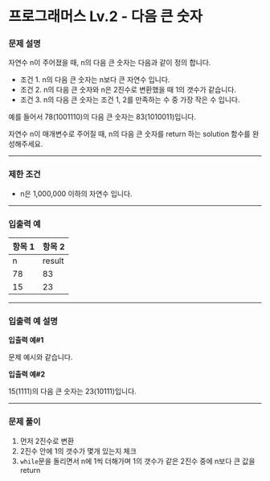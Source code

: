 # 프로그래머스 Lv.2 - 다음 큰 숫자
### 문제 설명
자연수 n이 주어졌을 때, n의 다음 큰 숫자는 다음과 같이 정의 합니다.

- 조건 1. n의 다음 큰 숫자는 n보다 큰 자연수 입니다.
- 조건 2. n의 다음 큰 숫자와 n은 2진수로 변환했을 때 1의 갯수가 같습니다.
- 조건 3. n의 다음 큰 숫자는 조건 1, 2를 만족하는 수 중 가장 작은 수 입니다.

예를 들어서 78(1001110)의 다음 큰 숫자는 83(1010011)입니다.

자연수 n이 매개변수로 주어질 때, n의 다음 큰 숫자를 return 하는 solution 함수를 완성해주세요.

---

### 제한 조건
- n은 1,000,000 이하의 자연수 입니다.

---

### 입출력 예
항목 1 | 항목 2
----- | ----- 
n |	result 
78 |	83	 
15 | 23

---

### 입출력 예 설명

**입출력 예#1**

문제 예시와 같습니다.

**입출력 예#2**

15(1111)의 다음 큰 숫자는 23(10111)입니다.

---

### 문제 풀이
1. 먼저 2진수로 변환
2. 2진수 안에 1의 갯수가 몇개 있는지 체크
3. `while`문을 돌리면서 n에 1씩 더해가며 1의 갯수가 같은 2진수 중에 n보다 큰 값을 return
